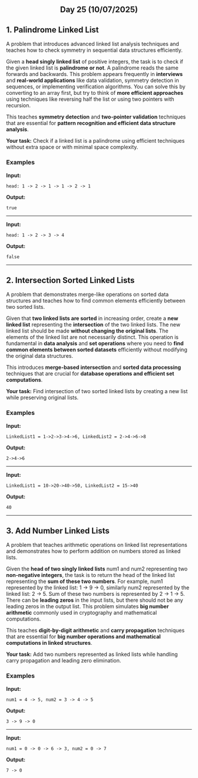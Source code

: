 <h2 align="center">Day 25 (10/07/2025)</h2>

## 1. Palindrome Linked List
A problem that introduces advanced linked list analysis techniques and teaches how to check symmetry in sequential data structures efficiently.

Given a **head singly linked list** of positive integers, the task is to check if the given linked list is **palindrome or not**. A palindrome reads the same forwards and backwards. This problem appears frequently in **interviews** and **real-world applications** like data validation, symmetry detection in sequences, or implementing verification algorithms. You can solve this by converting to an array first, but try to think of **more efficient approaches** using techniques like reversing half the list or using two pointers with recursion.

This teaches **symmetry detection** and **two-pointer validation** techniques that are essential for **pattern recognition and efficient data structure analysis**.

**Your task:** Check if a linked list is a palindrome using efficient techniques without extra space or with minimal space complexity.

### Examples

**Input:**
```
head: 1 -> 2 -> 1 -> 1 -> 2 -> 1
```
**Output:**
```
true
```

---

**Input:**
```
head: 1 -> 2 -> 3 -> 4
```
**Output:**
```
false
```

---

## 2. Intersection Sorted Linked Lists
A problem that demonstrates merge-like operations on sorted data structures and teaches how to find common elements efficiently between two sorted lists.

Given that **two linked lists are sorted** in increasing order, create a **new linked list** representing the **intersection** of the two linked lists. The new linked list should be made **without changing the original lists**. The elements of the linked list are not necessarily distinct. This operation is fundamental in **data analysis** and **set operations** where you need to **find common elements between sorted datasets** efficiently without modifying the original data structures.

This introduces **merge-based intersection** and **sorted data processing** techniques that are crucial for **database operations and efficient set computations**.

**Your task:** Find intersection of two sorted linked lists by creating a new list while preserving original lists.

### Examples

**Input:**
```
LinkedList1 = 1->2->3->4->6, LinkedList2 = 2->4->6->8
```
**Output:**
```
2->4->6
```

---

**Input:**
```
LinkedList1 = 10->20->40->50, LinkedList2 = 15->40
```
**Output:**
```
40
```

---

## 3. Add Number Linked Lists
A problem that teaches arithmetic operations on linked list representations and demonstrates how to perform addition on numbers stored as linked lists.

Given the **head of two singly linked lists** num1 and num2 representing two **non-negative integers**, the task is to return the head of the linked list representing the **sum of these two numbers**. For example, num1 represented by the linked list: 1 -> 9 -> 0, similarly num2 represented by the linked list: 2 -> 5. Sum of these two numbers is represented by 2 -> 1 -> 5. There can be **leading zeros** in the input lists, but there should not be any leading zeros in the output list. This problem simulates **big number arithmetic** commonly used in cryptography and mathematical computations.

This teaches **digit-by-digit arithmetic** and **carry propagation** techniques that are essential for **big number operations and mathematical computations in linked structures**.

**Your task:** Add two numbers represented as linked lists while handling carry propagation and leading zero elimination.

### Examples

**Input:**
```
num1 = 4 -> 5, num2 = 3 -> 4 -> 5
```
**Output:**
```
3 -> 9 -> 0
```

---

**Input:**
```
num1 = 0 -> 0 -> 6 -> 3, num2 = 0 -> 7
```
**Output:**
```
7 -> 0
```
